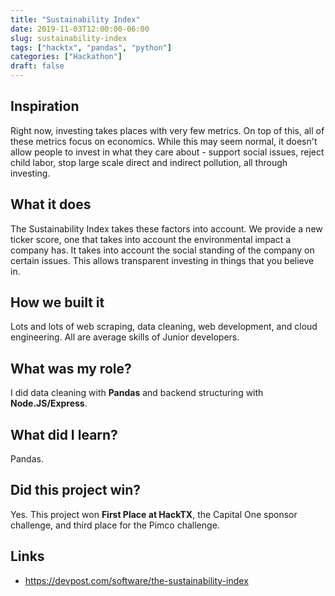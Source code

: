 ```yaml
---
title: "Sustainability Index"
date: 2019-11-03T12:00:00-06:00
slug: sustainability-index
tags: ["hacktx", "pandas", "python"]
categories: ["Hackathon"]
draft: false 
---
```


## Inspiration
Right now, investing takes places with very few metrics. On top of this, all of these metrics focus on economics. While this may seem normal, it doesn't allow people to invest in what they care about - support social issues, reject child labor, stop large scale direct and indirect pollution, all through investing.

## What it does
The Sustainability Index takes these factors into account. We provide a new ticker score, one that takes into account the environmental impact a company has. It takes into account the social standing of the company on certain issues. This allows transparent investing in things that you believe in.

## How we built it
Lots and lots of web scraping, data cleaning, web development, and cloud engineering. All are average skills of Junior developers. 

## What was my role?
I did data cleaning with **Pandas** and backend structuring with **Node.JS/Express**.

## What did I learn?
Pandas.

## Did this project win?
Yes. This project won **First Place at HackTX**, the Capital One sponsor challenge, and third place for the Pimco challenge. 

## Links
* https://devpost.com/software/the-sustainability-index
